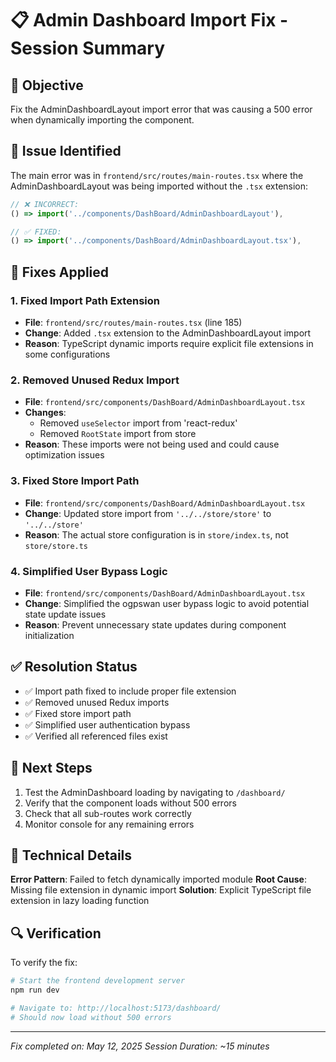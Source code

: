 # 📋 Admin Dashboard Import Fix - Session Summary

## 🎯 Objective
Fix the AdminDashboardLayout import error that was causing a 500 error when dynamically importing the component.

## 🐛 Issue Identified
The main error was in `frontend/src/routes/main-routes.tsx` where the AdminDashboardLayout was being imported without the `.tsx` extension:
```typescript
// ❌ INCORRECT:
() => import('../components/DashBoard/AdminDashboardLayout'),

// ✅ FIXED:
() => import('../components/DashBoard/AdminDashboardLayout.tsx'),
```

## 🔧 Fixes Applied

### 1. Fixed Import Path Extension
- **File**: `frontend/src/routes/main-routes.tsx` (line 185)
- **Change**: Added `.tsx` extension to the AdminDashboardLayout import
- **Reason**: TypeScript dynamic imports require explicit file extensions in some configurations

### 2. Removed Unused Redux Import
- **File**: `frontend/src/components/DashBoard/AdminDashboardLayout.tsx`
- **Changes**:
  - Removed `useSelector` import from 'react-redux'
  - Removed `RootState` import from store
- **Reason**: These imports were not being used and could cause optimization issues

### 3. Fixed Store Import Path
- **File**: `frontend/src/components/DashBoard/AdminDashboardLayout.tsx`
- **Change**: Updated store import from `'../../store/store'` to `'../../store'`
- **Reason**: The actual store configuration is in `store/index.ts`, not `store/store.ts`

### 4. Simplified User Bypass Logic
- **File**: `frontend/src/components/DashBoard/AdminDashboardLayout.tsx`
- **Change**: Simplified the ogpswan user bypass logic to avoid potential state update issues
- **Reason**: Prevent unnecessary state updates during component initialization

## ✅ Resolution Status
- ✅ Import path fixed to include proper file extension
- ✅ Removed unused Redux imports
- ✅ Fixed store import path
- ✅ Simplified user authentication bypass
- ✅ Verified all referenced files exist

## 🚀 Next Steps
1. Test the AdminDashboard loading by navigating to `/dashboard/`
2. Verify that the component loads without 500 errors
3. Check that all sub-routes work correctly
4. Monitor console for any remaining errors

## 📝 Technical Details
**Error Pattern**: Failed to fetch dynamically imported module
**Root Cause**: Missing file extension in dynamic import
**Solution**: Explicit TypeScript file extension in lazy loading function

## 🔍 Verification
To verify the fix:
```bash
# Start the frontend development server
npm run dev

# Navigate to: http://localhost:5173/dashboard/
# Should now load without 500 errors
```

---
*Fix completed on: May 12, 2025*
*Session Duration: ~15 minutes*

